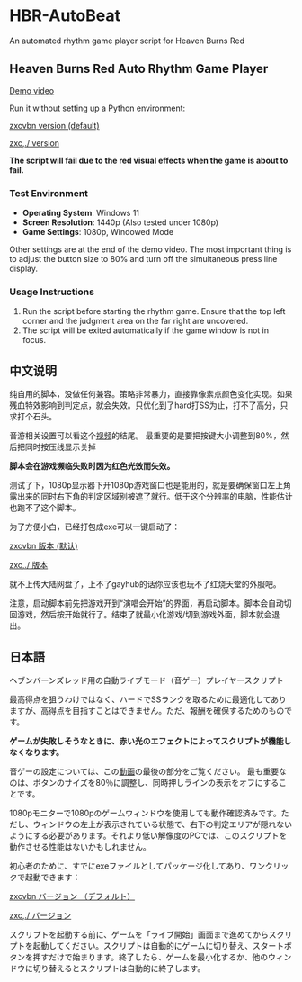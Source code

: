 # HBR-AutoBeat
An automated rhythm game player script for Heaven Burns Red


## Heaven Burns Red Auto Rhythm Game Player


[Demo video](https://www.bilibili.com/video/BV1ePH7eSEwJ)

Run it without setting up a Python environment: 

[zxcvbn version (default)](https://github.com/yujianke100/HBR-AutoBeat/releases/download/v1.0/HBR-AutoBeat_zxcvbn.exe)

[zxc,./ version](https://github.com/yujianke100/HBR-AutoBeat/releases/download/v1.0/HBR-AutoBeat.exe)

**The script will fail due to the red visual effects when the game is about to fail.**

### Test Environment
- **Operating System**: Windows 11
- **Screen Resolution**: 1440p (Also tested under 1080p)
- **Game Settings**: 1080p, Windowed Mode

Other settings are at the end of the demo video.
The most important thing is to adjust the button size to 80% and turn off the simultaneous press line display.

### Usage Instructions
1. Run the script before starting the rhythm game. Ensure that the top left corner and the judgment area on the far right are uncovered.
2. The script will be exited automatically if the game window is not in focus.

## 中文说明

纯自用的脚本，没做任何兼容。策略非常暴力，直接靠像素点颜色变化实现。如果残血特效影响到判定点，就会失效。只优化到了hard打SS为止，打不了高分，只求打个石头。

音游相关设置可以看这个[视频](https://www.bilibili.com/video/BV1ePH7eSEwJ)的结尾。
最重要的是要把按键大小调整到80%，然后把同时按压线显示关掉

**脚本会在游戏濒临失败时因为红色光效而失效。**

测试了下，1080p显示器下开1080p游戏窗口也是能用的，就是要确保窗口左上角露出来的同时右下角的判定区域别被遮了就行。低于这个分辨率的电脑，性能估计也跑不了这个脚本。

为了方便小白，已经打包成exe可以一键启动了：

[zxcvbn 版本 (默认)](https://github.com/yujianke100/HBR-AutoBeat/releases/download/v1.0/HBR-AutoBeat_zxcvbn.exe)

[zxc,./ 版本](https://github.com/yujianke100/HBR-AutoBeat/releases/download/v1.0/HBR-AutoBeat.exe)

就不上传大陆网盘了，上不了gayhub的话你应该也玩不了红烧天堂的外服吧。

注意，启动脚本前先把游戏开到“演唱会开始”的界面，再启动脚本。脚本会自动切回游戏，然后按开始就行了。结束了就最小化游戏/切到游戏外面，脚本就会退出。

## 日本語

ヘブンバーンズレッド用の自動ライブモード（音ゲー）プレイヤースクリプト

最高得点を狙うわけではなく、ハードでSSランクを取るために最適化してありますが、高得点を目指すことはできません。ただ、報酬を確保するためのものです。

**ゲームが失敗しそうなときに、赤い光のエフェクトによってスクリプトが機能しなくなります。**

音ゲーの設定については、この[動画](https://www.bilibili.com/video/BV1ePH7eSEwJ)の最後の部分をご覧ください。
最も重要なのは、ボタンのサイズを80％に調整し、同時押しラインの表示をオフにすることです。

1080pモニターで1080pのゲームウィンドウを使用しても動作確認済みです。ただし、ウィンドウの左上が表示されている状態で、右下の判定エリアが隠れないようにする必要があります。それより低い解像度のPCでは、このスクリプトを動作させる性能はないかもしれません。

初心者のために、すでにexeファイルとしてパッケージ化してあり、ワンクリックで起動できます：

[zxcvbn バージョン （デフォルト）](https://github.com/yujianke100/HBR-AutoBeat/releases/download/v1.0/HBR-AutoBeat_zxcvbn.exe)

[zxc,./ バージョン ](https://github.com/yujianke100/HBR-AutoBeat/releases/download/v1.0/HBR-AutoBeat.exe)

スクリプトを起動する前に、ゲームを「ライブ開始」画面まで進めてからスクリプトを起動してください。スクリプトは自動的にゲームに切り替え、スタートボタンを押すだけで始まります。終了したら、ゲームを最小化するか、他のウィンドウに切り替えるとスクリプトは自動的に終了します。
